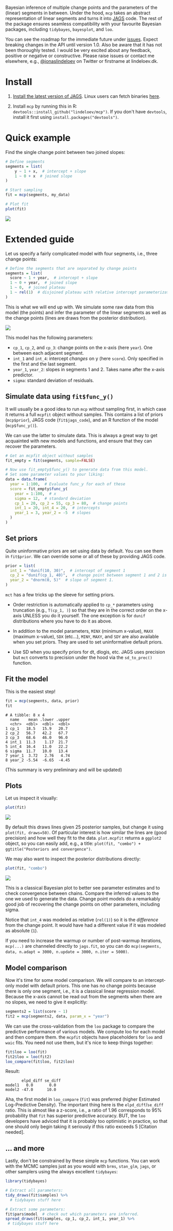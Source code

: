 Bayesian inference of multiple change points and the parameters of the (linear) segments in between. Under the hood, `mcp` takes an abstract representation of linear segments and turns it into [JAGS](https://sourceforge.net/projects/mcmc-jags/) code. The rest of the package ensures seamless compatibility with your favourite Bayesian packages, including `tidybayes`, `bayesplot`, and `loo`.

You can see the roadmap for the immediate future under [issues](https://github.com/lindeloev/mcp/issues). Expect breaking changes in the API until version 1.0. Also be aware that it has not been thoroughly tested. I would be very excited about any feedback, positive or negative or constructive. Please raise issues or contact me elsewhere, e.g., [@jonaslindeloev](https://twitter.com/jonaslindeloev) on Twitter or firstname at lindeloev.dk.



# Install

 1. [Install the latest version of JAGS](https://sourceforge.net/projects/mcmc-jags/). Linux users can fetch binaries [here](http://mcmc-jags.sourceforge.net/).
 
 2. Install `mcp` by running this in R: `devtools::install_github("lindeloev/mcp")`. If you don't have `devtools`, install it first using `install.packages("devtools")`.


# Quick example

Find the single change point between two joined slopes:
```r
# Define segments
segments = list(
    y ~ 1 + x,  # intercept + slope
    1 ~ 0 + x  # joined slope
)

# Start sampling
fit = mcp(segments, my_data)

# Plot fit
plot(fit)
```

![](docs/plot_overlay_simple.png)


# Extended guide

Let us specify a fairly complicated model with four segments, i.e., three change points:

```r
# Define the segments that are separated by change points
segments = list(
  score ~ 1 + year,  # intercept + slope
  1 ~ 0 + year,  # joined slope
  1 ~ 0,  # joined plateau
  1 ~ rel(1)  # disjoined plateau with relative intercept parameterization
)
```

This is what we will end up with. We simulate some raw data from this model (the points) and infer the parameter of the linear segments as well as the change points (lines are draws from the posterior distribution).

![](docs/plot_overlay.png)


This model has the following parameters:

 * `cp_1`, `cp_2`, and `cp_3`: change points on the x-axis (here `year`). One between each adjacent segment.
 * `int_1` and `int_4`: intercept *changes* on y (here `score`). Only specified in the first and the last segment.
 * `year_1`, `year_2`: slopes in segments 1 and 2. Takes name after the x-axis predictor.
 * `sigma`: standard deviation of residuals.


## Simulate data using `fit$func_y()`
It will usually be a good idea to run `mcp` without sampling first, in which case it returns a full `mcpfit` object without samples. This contains a list of priors (`mcp$prior`), JAGS code (`fit$jags_code`), and an R function of the model (`mcp$func_y()`). 

We can use the latter to simulate data. This is always a great way to get acquainted with new models and functions, and ensure that they can recover the parameters. 

```r
# Get an mcpfit object without samples
fit_empty = fit(segments, sample=FALSE)

# Now use fit_empty$func_y() to generate data from this model.
# Set some parameter values to your liking:
data = data.frame(
  year = 1:100,  # Evaluate func_y for each of these
  score = fit_empty$func_y(
    year = 1:100,  # x
    sigma = 12,  # standard deviation
    cp_1 = 20, cp_2 = 55, cp_3 = 80,  # change points 
    int_1 = 20, int_4 = 20,  # intercepts
    year_1 = 3, year_2 = -5  # slopes
  )
)
```

## Set priors
Quite uninformative priors are set using data by default. You can see them in `fit$prior`. We can override some or all of these by providing JAGS code.

```r
prior = list(
  int_1 = "dunif(10, 30)",  # intercept of segment 1
  cp_2 = "dunif(cp_1, 40)",  # change point between segment 1 and 2 is before 40.
  year_2 = "dnorm(0, 5)"  # slope of segment 1.
)
```

`mct` has a few tricks up the sleeve for setting priors. 

* Order restriction is automatically applied to `cp_*` parameters using truncation (e.g., `T(cp_1, )`) so that they are in the correct order on the x-axis UNLESS you do it yourself. The one exception is for `dunif` distributions where you have to do it as above. 

* In addition to the model parameters, `MINX` (minimum x-value), `MAXX` (maximum x-value), `SDX` (etc...), `MINY`, `MAXY`, and `SDY` are also available when you set priors. They are used to set uninformative default priors.

* Use SD when you specify priors for dt, dlogis, etc. JAGS uses precision but `mct` converts to precision under the hood via the `sd_to_prec()` function.


## Fit the model
This is the easiest step!

```r
fit = mcp(segments, data, prior)
fit 
```

```
# A tibble: 8 x 4
  name    mean .lower .upper
  <chr>  <dbl>  <dbl>  <dbl>
1 cp_1   18.5   15.9   20.7 
2 cp_2   56.7   42.2   67.7 
3 cp_3   68.6   46.0   96.0 
4 int_1  11.3    1.17  21.7 
5 int_4  16.4   11.0   22.2 
6 sigma  11.7   10.0   13.4 
7 year_1  3.72   2.76   4.74
8 year_2 -5.54  -6.65  -4.45
```

(This summary is very preliminary and will be updated)


## Plots
Let us inspect it visually:

```r
plot(fit)
```

![](docs/plot_overlay.png)


By default this draws lines given 25 posterior samples, but change it using `plot(fit, draws=50)`. Of particular interest is how similar the lines are (good precision) and how well they fit to the data. `plot.mcpfit` returns a `ggplot2` object, so you can easily add, e.g., a title: `plot(fit, "combo") + ggtitle("Posteriors and convergence")`.

We may also want to inspect the posterior distributions directly:

```r
plot(fit, "combo")
```

![](docs/plot_combo.png)

This is a classical Bayesian plot to better see parameter estimates and to check convergence between chains. Compare the inferred values to the one we used to generate the data. Change point models do a remarkably good job of recovering the change points on other parameters, including sigma.

Notice that `int_4` was modeled as relative (`rel(1)`) so it is the *difference* from the change point. It would have had a different value if it was modeled as absolute (`1`).


If you need to increase the warmup or number of post-warmup iterations, `mcp(...)` are channeled directly to `jags.fit`, so you can do `mcp(segments, data, n.adapt = 3000, n.update = 3000, n.iter = 5000)`.


## Model comparison
Now it's time for some model comparison. We will compare to an intercept-only model with default priors. This one has no change points because there is only one segment, i.e., it is a classical linear regression model. Because the x-axis cannot be read out from the segments when there are no slopes, we need to give it explicitly:

```r
segments2 = list(score ~ 1)
fit2 = mcp(segments2, data, param_x = "year")
```


We can use the cross-validation from the `loo` package to compare the predictive performance of various models. We compute loo for each model and then compare them. the `mcpfit` objects have placeholders for `loo` and `waic` fits. You need not use them, but it's nice to keep things together:

```r
fit$loo = loo(fit)
fit2$loo = loo(fit2)
loo_compare(fit$loo, fit2$loo)
```

Result:
```
       elpd_diff se_diff
model1   0.0       0.0  
model2 -47.0      10.0 
```

Aha, the first model in `loo_compare` (`fit`) was preferred (higher Estimated Log-Predictive Density). The important thing here is the `elpd_diff`/`se_diff` ratio. This is almost like a z-score, i.e., a ratio of 1.96 corresponds to 95% probability that `fit` has superior predictive accuracy. BUT, the `loo` developers have adviced that it is probably too optimistic in practice, so that one should only begin taking it seriously if this ratio exceeds 5 [Citation needed].


## ... and more
Lastly, don't be constrained by these simple `mcp` functions. You can work with the MCMC samples just as you would with `brms`, `stan_glm`, `jags`, or other samplers using the always excellent `tidybayes`:

```r
library(tidybayes)

# Extract all parameters:
tidy_draws(fit$samples) %>%
  # tidybayes stuff here

# Extract some parameters:
fit$pars$model  # check out which parameters are inferred.
spread_draws(fit$samples, cp_1, cp_2, int_1, year_1) %>%
 # tidybayes stuff here
```
